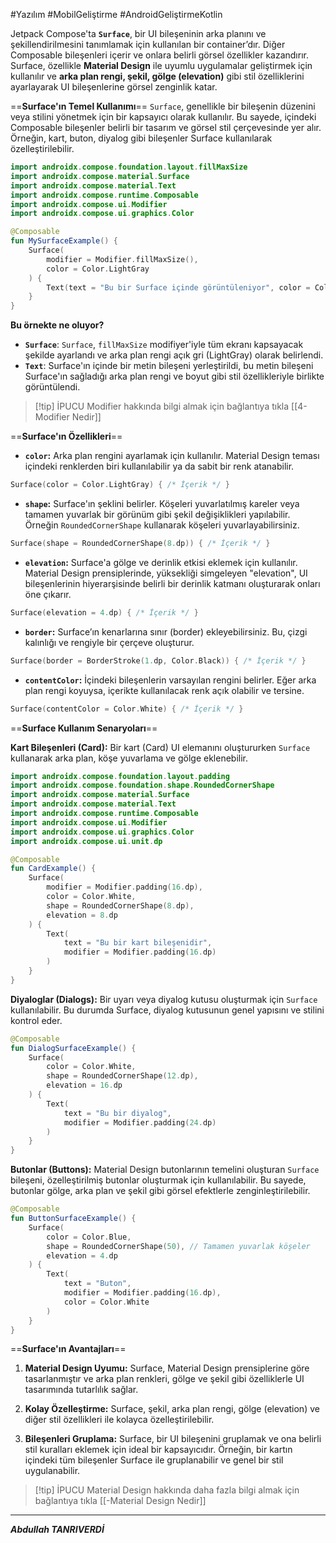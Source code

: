 #Yazılım #MobilGeliştirme #AndroidGeliştirmeKotlin 


Jetpack Compose'ta **`Surface`**, bir UI bileşeninin arka planını ve şekillendirilmesini tanımlamak için kullanılan bir container’dır. Diğer Composable bileşenleri içerir ve onlara belirli görsel özellikler kazandırır. Surface, özellikle **Material Design** ile uyumlu uygulamalar geliştirmek için kullanılır ve **arka plan rengi, şekil, gölge (elevation)** gibi stil özelliklerini ayarlayarak UI bileşenlerine görsel zenginlik katar.

==**Surface'ın Temel Kullanımı**==
`Surface`, genellikle bir bileşenin düzenini veya stilini yönetmek için bir kapsayıcı olarak kullanılır. Bu sayede, içindeki Composable bileşenler belirli bir tasarım ve görsel stil çerçevesinde yer alır. Örneğin, kart, buton, diyalog gibi bileşenler Surface kullanılarak özelleştirilebilir.

```kotlin
import androidx.compose.foundation.layout.fillMaxSize
import androidx.compose.material.Surface
import androidx.compose.material.Text
import androidx.compose.runtime.Composable
import androidx.compose.ui.Modifier
import androidx.compose.ui.graphics.Color

@Composable
fun MySurfaceExample() {
    Surface(
        modifier = Modifier.fillMaxSize(),
        color = Color.LightGray
    ) {
        Text(text = "Bu bir Surface içinde görüntüleniyor", color = Color.Black)
    }
}

```

**Bu örnekte ne oluyor?**
- **`Surface`**: `Surface`, `fillMaxSize` modifiyer'iyle tüm ekranı kapsayacak şekilde ayarlandı ve arka plan rengi açık gri (LightGray) olarak belirlendi.
- **`Text`**: Surface'ın içinde bir metin bileşeni yerleştirildi, bu metin bileşeni Surface'ın sağladığı arka plan rengi ve boyut gibi stil özellikleriyle birlikte görüntülendi.


> [!tip] İPUCU
> Modifier hakkında bilgi almak için bağlantıya tıkla [[4-Modifier Nedir]]




==**Surface'ın Özellikleri**==

-  **`color`:** Arka plan rengini ayarlamak için kullanılır. Material Design teması içindeki renklerden biri kullanılabilir ya da sabit bir renk atanabilir.
```kotlin
Surface(color = Color.LightGray) { /* İçerik */ }
```

- **`shape`:** Surface'ın şeklini belirler. Köşeleri yuvarlatılmış kareler veya tamamen yuvarlak bir görünüm gibi şekil değişiklikleri yapılabilir. Örneğin `RoundedCornerShape` kullanarak köşeleri yuvarlayabilirsiniz.
```kotlin
Surface(shape = RoundedCornerShape(8.dp)) { /* İçerik */ }
```

- **`elevation`:** Surface'a gölge ve derinlik etkisi eklemek için kullanılır. Material Design prensiplerinde, yüksekliği simgeleyen "elevation", UI bileşenlerinin hiyerarşisinde belirli bir derinlik katmanı oluşturarak onları öne çıkarır.
```kotlin
Surface(elevation = 4.dp) { /* İçerik */ }
```

- **`border`:** Surface’ın kenarlarına sınır (border) ekleyebilirsiniz. Bu, çizgi kalınlığı ve rengiyle bir çerçeve oluşturur.
```kotlin
Surface(border = BorderStroke(1.dp, Color.Black)) { /* İçerik */ }
```

- **`contentColor`:** İçindeki bileşenlerin varsayılan rengini belirler. Eğer arka plan rengi koyuysa, içerikte kullanılacak renk açık olabilir ve tersine.
 ```kotlin
 Surface(contentColor = Color.White) { /* İçerik */ }

```

==**Surface Kullanım Senaryoları**==

**Kart Bileşenleri (Card):** Bir kart (Card) UI elemanını oluştururken `Surface` kullanarak arka plan, köşe yuvarlama ve gölge eklenebilir.

```kotlin
import androidx.compose.foundation.layout.padding
import androidx.compose.foundation.shape.RoundedCornerShape
import androidx.compose.material.Surface
import androidx.compose.material.Text
import androidx.compose.runtime.Composable
import androidx.compose.ui.Modifier
import androidx.compose.ui.graphics.Color
import androidx.compose.ui.unit.dp

@Composable
fun CardExample() {
    Surface(
        modifier = Modifier.padding(16.dp),
        color = Color.White,
        shape = RoundedCornerShape(8.dp),
        elevation = 8.dp
    ) {
        Text(
            text = "Bu bir kart bileşenidir",
            modifier = Modifier.padding(16.dp)
        )
    }
}

```

**Diyaloglar (Dialogs):** Bir uyarı veya diyalog kutusu oluşturmak için `Surface` kullanılabilir. Bu durumda Surface, diyalog kutusunun genel yapısını ve stilini kontrol eder.

```kotlin
@Composable
fun DialogSurfaceExample() {
    Surface(
        color = Color.White,
        shape = RoundedCornerShape(12.dp),
        elevation = 16.dp
    ) {
        Text(
            text = "Bu bir diyalog",
            modifier = Modifier.padding(24.dp)
        )
    }
}

```

**Butonlar (Buttons):** Material Design butonlarının temelini oluşturan `Surface` bileşeni, özelleştirilmiş butonlar oluşturmak için kullanılabilir. Bu sayede, butonlar gölge, arka plan ve şekil gibi görsel efektlerle zenginleştirilebilir.

```kotlin
@Composable
fun ButtonSurfaceExample() {
    Surface(
        color = Color.Blue,
        shape = RoundedCornerShape(50), // Tamamen yuvarlak köşeler
        elevation = 4.dp
    ) {
        Text(
            text = "Buton",
            modifier = Modifier.padding(16.dp),
            color = Color.White
        )
    }
}

```

==**Surface'ın Avantajları**==

1. **Material Design Uyumu:** Surface, Material Design prensiplerine göre tasarlanmıştır ve arka plan renkleri, gölge ve şekil gibi özelliklerle UI tasarımında tutarlılık sağlar.
    
2. **Kolay Özelleştirme:** Surface, şekil, arka plan rengi, gölge (elevation) ve diğer stil özellikleri ile kolayca özelleştirilebilir.
    
3. **Bileşenleri Gruplama:** Surface, bir UI bileşenini gruplamak ve ona belirli stil kuralları eklemek için ideal bir kapsayıcıdır. Örneğin, bir kartın içindeki tüm bileşenler Surface ile gruplanabilir ve genel bir stil uygulanabilir.


> [!tip] İPUCU
> Material Design hakkında daha fazla bilgi almak için bağlantıya tıkla [[-Material Design Nedir]]

***
***Abdullah TANRIVERDİ***
